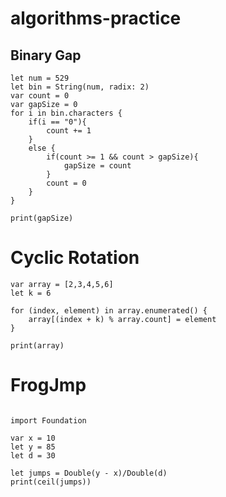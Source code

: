 # algorithms-practice

## Binary Gap
~~~~ 
let num = 529
let bin = String(num, radix: 2)
var count = 0
var gapSize = 0
for i in bin.characters {
	if(i == "0"){
		count += 1	
	}
	else {
		if(count >= 1 && count > gapSize){
			gapSize = count
		}
		count = 0
	}
}

print(gapSize)
~~~~ 

# Cyclic Rotation

~~~~
var array = [2,3,4,5,6]
let k = 6

for (index, element) in array.enumerated() {
	array[(index + k) % array.count] = element
}

print(array)
~~~~

# FrogJmp
~~~~~

import Foundation

var x = 10
let y = 85
let d = 30

let jumps = Double(y - x)/Double(d) 
print(ceil(jumps))

~~~~~
